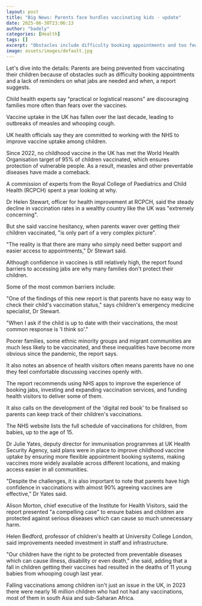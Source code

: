 ```yaml
---
layout: post
title: "Big News: Parents face hurdles vaccinating kids - update"
date: 2025-06-30T23:06:13
author: "badely"
categories: [Health]
tags: []
excerpt: "Obstacles include difficulty booking appointments and too few jab reminders, say child health experts."
image: assets/images/default.jpg
---
```


Let's dive into the details: Parents are being prevented from vaccinating their children because of obstacles such as difficulty booking appointments and a lack of reminders on what jabs are needed and when, a report suggests.

Child health experts say "practical or logistical reasons" are discouraging families more often than fears over the vaccines.

Vaccine uptake in the UK has fallen over the last decade, leading to outbreaks of measles and whooping cough.

UK health officials say they are committed to working with the NHS to improve vaccine uptake among children.

Since 2022, no childhood vaccine in the UK has met the World Health Organisation target of 95% of children vaccinated, which ensures protection of vulnerable people. As a result, measles and other preventable diseases have made a comeback.

A commission of experts from the Royal College of Paediatrics and Child Health (RCPCH) spent a year looking at why.

Dr Helen Stewart, officer for health improvement at RCPCH, said the steady decline in vaccination rates in a wealthy country like the UK was "extremely concerning".  

But she said vaccine hesitancy, when parents waver over getting their children vaccinated, "is only part of a very complex picture".

"The reality is that there are many who simply need better support and easier access to appointments," Dr Stewart said.

Although confidence in vaccines is still relatively high, the report found barriers to accessing jabs are why many families don't protect their children.

Some of the most common barriers include:

"One of the findings of this new report is that parents have no easy way to check their child's vaccination status," says children's emergency medicine specialist, Dr Stewart.

"When I ask if the child is up to date with their vaccinations, the most common response is 'I think so'."

Poorer families, some ethnic minority groups and migrant communities are much less likely to be vaccinated, and these inequalities have become more obvious since the pandemic, the report says.

It also notes an absence of health visitors often means parents have no one they feel comfortable discussing vaccines openly with.

The report recommends using NHS apps to improve the experience of booking jabs, investing and expanding vaccination services, and funding health visitors to deliver some of them.

It also calls on the development of the 'digital red book' to be finalised so parents can keep track of their children's vaccinations.

The NHS website lists the full schedule of vaccinations for children, from babies, up to the age of 15.

Dr Julie Yates, deputy director for immunisation programmes at UK Health Security Agency, said plans were in place to improve childhood vaccine uptake by ensuring more flexible appointment booking systems, making vaccines more widely available across different locations, and making access easier in all communities.

"Despite the challenges, it is also important to note that parents have high confidence in vaccinations with almost 90% agreeing vaccines are effective," Dr Yates said.

Alison Morton, chief executive of the Institute for Health Visitors, said the report presented "a compelling case" to ensure babies and children are protected against serious diseases which can cause so much unnecessary harm.

Helen Bedford, professor of children's health at University College London, said improvements needed investment in staff and infrastructure. 

"Our children have the right to be protected from preventable diseases which can cause illness, disability or even death," she said, adding that a fall in children getting their vaccines had resulted in the deaths of 11 young babies from whooping cough last year. 

Falling vaccinations among children isn't just an issue in the UK, in 2023 there were nearly 16 million children who had not had any vaccinations, most of them in south Asia and sub-Saharan Africa. 

